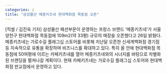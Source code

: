 ```yaml
---
categories: i
title: "삼성물산 메종키츠네 현대백화점 목동점 오픈"
---
```

[직썰 / 김진욱 기자] 삼성물산 패션부문이 운영하는 프랑스 브랜드 ‘메종키츠네’가 서울 양천구 현대백화점 목동점에 109m2(약 33평) 규모의 매장을 오픈했다고 26일 밝혔다.메종키츠네는 가로수길 플래그십 스토어를 비롯해 지난달 오픈한 신세계백화점 경기점 등 지속적으로 유통을 확장하며 비즈니스를 확대하고 있다. 특히 올 안에 현대백화점 목동점에 50여평에 이르는 카페키츠네를 열어 메종키츠네와의 시너지를 바탕으로 차별화된 브랜딩을 펼쳐나갈 계획이다. 현재 카페키츠네는 가로수길 플래그십 스토어와 현대백화점 판교점에서 운영하고 있다.